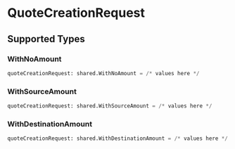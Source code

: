 # QuoteCreationRequest


## Supported Types

### WithNoAmount

```python
quoteCreationRequest: shared.WithNoAmount = /* values here */
```

### WithSourceAmount

```python
quoteCreationRequest: shared.WithSourceAmount = /* values here */
```

### WithDestinationAmount

```python
quoteCreationRequest: shared.WithDestinationAmount = /* values here */
```

